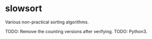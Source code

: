 # slowsort
Various non-practical sorting algorithms.

TODO: Remove the counting versions after verifying.
TODO: Python3.
